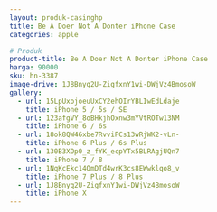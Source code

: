 ```yaml
---
layout: produk-casinghp
title: Be A Doer Not A Donter iPhone Case
categories: apple

# Produk
product-title: Be A Doer Not A Donter iPhone Case
harga: 90000
sku: hn-3387
image-drive: 1J8Bnyq2U-ZigfxnY1wi-DWjVz4BmosoW
gallery:
  - url: 15LpUxojoeuUxCY2ehOIrYBLIwEdLdaje
    title: iPhone 5 / 5s / SE
  - url: 123afgVY_8oBHkjhOxnw3mYVtROTw13NM
    title: iPhone 6 / 6s
  - url: 18ok8QW46xbe7RvviPCs13wRjWK2-vLn-
    title: iPhone 6 Plus / 6s Plus
  - url: 130B3XOp0_z_fYK_ecpYTx5BLRAgjUQn7
    title: iPhone 7 / 8
  - url: 1NqKcEkc14OmDTd4wrK3cs8EWwklqo8_v
    title: iPhone 7 Plus / 8 Plus
  - url: 1J8Bnyq2U-ZigfxnY1wi-DWjVz4BmosoW
    title: iPhone X
---
```

